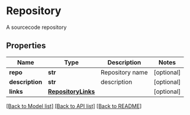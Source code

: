 # Repository

A sourcecode repository
## Properties
Name | Type | Description | Notes
------------ | ------------- | ------------- | -------------
**repo** | **str** | Repository name | [optional] 
**description** | **str** | description | [optional] 
**links** | [**RepositoryLinks**](RepositoryLinks.md) |  | [optional] 

[[Back to Model list]](../README.md#documentation-for-models) [[Back to API list]](../README.md#documentation-for-api-endpoints) [[Back to README]](../README.md)


